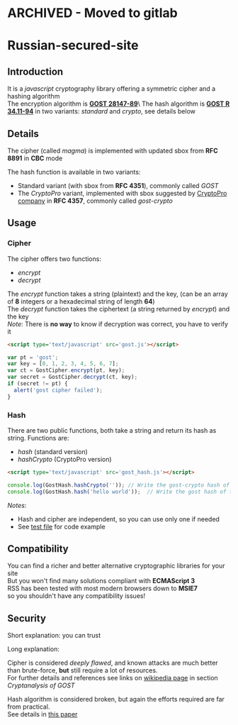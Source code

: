 # ARCHIVED - Moved to gitlab


# Russian-secured-site

## Introduction
It is a *javascript* cryptography library offering a symmetric cipher and a hashing algorithm\
The encryption algorithm is [**GOST 28147-89**](https://en.wikipedia.org/wiki/GOST_(block_cipher))\
The hash algorithm is [**GOST R 34.11-94**](https://en.wikipedia.org/wiki/GOST_(hash_function)) in two variants: *standard* and *crypto*, see details below

## Details
The cipher (called *magma*) is implemented with updated sbox from **RFC 8891** in **CBC** mode

The hash function is available in two variants:
 - Standard variant (with sbox from **RFC 4351**), commonly called *GOST*
 - The *CryptoPro* variant, implemented with sbox suggested by [CryptoPro company](https://www.cryptopro.ru) in **RFC 4357**, commonly called *gost-crypto*

## Usage
### Cipher
The cipher offers two functions:
 - *encrypt*
 - *decrypt*

The *encrypt* function takes a string (plaintext) and the key, (can be an array of **8** integers or a hexadecimal string of length **64**)\
The *decrypt* function takes the ciphertext (a string returned by *encrypt*) and the key\
*Note*: There is **no way** to know if decryption was correct, you have to verify it
``` html
<script type='text/javascript' src='gost.js'></script>
```
``` js
var pt = 'gost';
var key = [0, 1, 2, 3, 4, 5, 6, 7];
var ct = GostCipher.encrypt(pt, key);
var secret = GostCipher.decrypt(ct, key);
if (secret != pt) {
  alert('gost cipher failed');
}
```
### Hash
There are two public functions, both take a string and return its hash as string. Functions are:
 - *hash* (standard version)
 - *hashCrypto* (CryptoPro version)
``` html
<script type='text/javascript' src='gost_hash.js'></script>
```
``` js
console.log(GostHash.hashCrypto('')); // Write the gost-crypto hash of the empty string
console.log(GostHash.hash('hello world'));  // Write the gost hash of the 'hello wordl' string
```
*Notes*:
 - Hash and cipher are independent, so you can use only one if needed
 - See [test file](test/gost_test.html) for code example

## Compatibility
You can find a richer and better alternative cryptographic libraries for your site\
But you won't find many solutions compliant with **ECMAScript 3**\
RSS has been tested with most modern browsers down to **MSIE7**\
so you shouldn't have any compatibility issues!

## Security
Short explanation: you can trust

Long explanation:

Cipher is considered *deeply flawed*, and known attacks are much better than brute-force, **but** still require a lot of resources.\
For further details and references see links on [wikipedia page](https://en.wikipedia.org/wiki/GOST_(block_cipher)) in section *Cryptanalysis of GOST*

Hash algorithm is considered broken, but again the efforts required are far from practical.\
See details in [this paper](https://doi.org/10.1007%2F978-3-540-85174-5_10)
